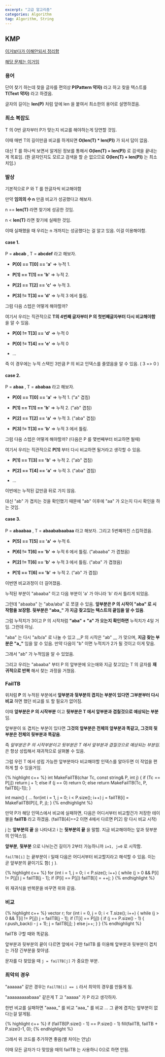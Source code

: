 ```yaml
---
excerpt: "고급 알고리즘"
categories: Algorithm
tag: Algorithm, String
---
```

## KMP

[이거보다가 이해안되서 정리함](https://m.blog.naver.com/kks227/220917078260)

[해당 문제는 이거임](https://www.acmicpc.net/problem/1786)

### 용어

단어 찾기 하는데 찾을 글자를 편의상 __P(Pattern 약자)__ 라고 하고 찾을 텍스트를 __T(Text 약자)__ 라고 하겠음.

글자의 길이는 __len(P)__ 처럼 앞에 len 을 붙여서 최소한의 용어로 설명하겠음.

### 최소 복잡도

T 의 0번 글자부터 P가 맞는지 비교를 해야하는게 당연할 것임. 

이때 매번 T의 길이만큼 비교를 하게되면 __O(len(T) * len(P))__ 가 되서 답이 없음. 

대신 T 를 하나씩 보면서 알게된 정보를 통해서 __O(len(T) + len(P))__ 로 검색을 끝내는게 목표임. (뭔 글자인지도 모르고 검색을 할 순 없으므로 __O(len(T) + len(P))__ 는 최소치임.)

### 발상

기본적으로 P 와 T 를 한글자씩 비교해야함

만약 __임의의 수 n__ 만큼 비교가 성공했다고 해보자.

n == __len(T)__ 라면 찾기에 성공한 것임.

n < __len(T)__ 라면 찾기에 실패한 것임.

이때 실패했을 때 우리는 n 개까지는 성공했다는 걸 알고 있음. 이걸 이용해야함. 

#### case 1.

P = __abcab__ , T =  __abcdef__ 라고 해보자.

* __P[0] == T[0] == 'a'__ => 누적 1.

* __P[1] == T[1] == 'b'__ => 누적 2.

* __P[2] == T[2] == 'c'__ => 누적 3.

* __P[3] != T[3] == 'd'__ => 누적 3 에서 틀림.

그럼 다음 스텝은 어떻게 해야할까?

여기서 우리는 직관적으로 __T의 4번째 글자부터 P 의 첫번째글자부터 다시 비교해야함__ 을 알 수 있음.

* __P[0] != T[3] == 'd'__ => 누적 0

* __P[0] != T[4] == 'e'__ => 누적 0

* ...

즉 이 경우에는 누적 스택인 3만큼 P 의 비교 인덱스를 줄였음을 알 수 있음. ( 3 => 0 )

#### case 2.

P = __abaa__ , T =  __ababaa__ 라고 해보자.

* __P[0] == T[0] == 'a'__ => 누적 1. ("a" 겹침)

* __P[1] == T[1] == 'b'__ => 누적 2. ("ab" 겹침)

* __P[2] == T[2] == 'a'__ => 누적 3. ("aba" 겹침)

* __P[3] != T[3] == 'b'__ => 누적 3 에서 틀림.

그럼 다음 스텝은 어떻게 해야할까? (다음은 P 를 몇번째부터 비교하면 될때)

여기서 우리는 직관적으로 __P[1]__ 부터 다시 비교하면 될거라고 생각할 수 있음.

* __P[1] == T[3] == 'b'__ => 누적 2.  ("ab" 겹침)

* __P[2] == T[4] == 'a'__ => 누적 3.  ("aba" 겹침)

* ...

이번에는 누적된 값만큼 뒤로 가지 않음. 

대신 "ab" 가 겹치는 것을 확인했기 때문에 "ab" 이후에 "aa" 가 오는지 다시 확인을 하는 것임.


#### case 3.

P = __abaabaa__ , T =  __abaababaabaa__ 라고 해보자. 그리고 5번째까진 스킵하겠음.

* __P[5] == T[5] == 'a'__ => 누적 6.

* __P[6] != T[6] == 'b'__ => 누적 6 에서 틀림. ("abaaba" 가 겹쳤음)

* __P[2] != T[6] == 'b'__ => 누적 3 에서 틀림. ("aba" 가 겹쳤음)

* __P[1] == T[6] == 'b'__ => 누적 2. ("ab" 가 겹침)

이번엔 비교과정이 더 길어졌음.

누적된 부분이 "abaaba" 이고 다음 부분이 'a' 가 아니라 'b' 라서 틀리게 되었음.

그런데 "abaaba" 는 "aba/aba" 로 쪼갤 수 있음. __앞부분은 P 의 시작이 "aba" 로 시작함을 보장함. 뒷부분은 "aba\_" 가 지금 찾고있는 텍스트의 끝임을 알 수 있음__. 

그럼 누적치가 3이고 P 의 시작처럼 __"aba" + "a" 가 오는지 확인하면__ 누적치가 4일 거임. 그런데 아님.

"aba" 는 다시  "a/b/a" 로 나눌 수 있고 __P 의 시작은 "ab" __ 가 맞으며, __지금 찾는 부분은 "a\_"__ 임을 알 수 있음. 만약 다음이 "b" 이면 누적치가 2가 될 것이고 이게 맞음.

그래서 "ab" 가 누적임을 알 수 있었음.

그리고 우리는 "abaaba" 부터  P 의 앞부분에 오는애와 지금 찾고있는 T 의 글자를 __재귀적으로 반복__ 해서 찾는 과정을 거쳤음.


### FailTB

위처럼 __P__ 의 누적된 부분에서 __앞부분과 뒷부분의 겹치는 부분이 있다면 그부분부터 다시 비교__ 하면 했던 비교를 또 할 필요가 없어짐.

이때 __앞부분은 P 의 시작부분__ 이고  __뒷부분은 T 에서 앞부분과 겹칠것으로 예상되는 부분__ 임. 

앞부분이 또 겹치는 부분이 있다면 __그것의 앞부분은 전체의 앞부분과 똑같고, 그것의 뒷부분은 전체의 뒷부분과 똑같음__. 

즉 _앞부분은 P 의 시작부분이고 뒷부분은 T 에서 앞부분과 겹칠것으로 예상되는 부분임._ 은 항상 성립해서 재귀적으로 살펴볼 수 있음.

그럼 우린 T 에서 성립 가능한 앞부분마다 비교해야할 인덱스를 알아두면 이 작업을 편하게 할 수 있을거임.

{% highlight c++ %}
int MakeFailTB(char Tc, const string& P, int j)
{
	if (Tc == P[j]) return j + 1;
	else if (j == 0) return 0;
	else return MakeFailTB(Tc, P, failTB[j-1]);
}

int main()
{
	...
	for(int i = 1, j = 0; i < P.size(); i++)
		j = failTB[i] = MakeFailTB(P[i], P, j);
}
{% endhighlight %}

만약 P가 해당 인덱스에서 비교에 실패하면, 다음은 어디서부터 비교할건가 저장한 테이블을 __failTB__ 라고 하겠음. (failTB[4]==2 이면 4에서 다르면 P[2] 랑 다시 비교 시작)

j 는 __앞부분의 끝__ 을 나타내고  i 는 __뒷부분의 끝__ 을 말함. 지금 비교해야하는 앞과 뒷부분의 인덱스임.

__앞부분__, __뒷부분__ 으로 나뉘는건 길이가 2부터 가능하니까 ```i=1, j=0``` 로 시작함.

```failTB[i]``` 는 끝부분이 i 일때 다음은 어디서부터 비교할지라고 해석할 수 있음. 이는 곧 앞부분의 끝이기도 함( ```j``` ).

{% highlight c++ %}
for (int i = 1, j = 0; i < P.size(); i++)
{
	while (j > 0 && P[i] != P[j]) j = failTB[j - 1];
	if (P[i] == P[j]) failTB[i] = ++j;
}
{% endhighlight %}

위 재귀식을 반복문을 바꾸면 위와 같음.

### 비교

{% highlight c++ %}
vector<int> r;
for (int i = 0, j = 0; i < T.size(); i++)
{
	while (j > 0 && T[i] != P[j]) j = failTB[j - 1];
	if (T[i] == P[j]) {
		if (j == P.size() - 1) {
			r.push_back(i - j + 1);
			j = failTB[j];
		}
		else j++;
	}
}
{% endhighlight %}

failTB 구할 때와 똑같음.

앞부분과 뒷부분의 끝이 다르면 앞에서 구한 failTB 를 이용해 앞부분과 뒷부분이 겹치는 가장 긴부분을 찾아냄.

문자를 다 찾았을 때 ```j = failTB[j]``` 가 중요한 부분.

### 최악의 경우

"aaaaaa" 같은 경우는 ```FailTB[i] == i``` 라서 최악의 경우를 만들게 됨.

"aaaaaaaaabaaa" 같은게 T 고 "aaaaa" 가 P 라고 생각하자.

한번 비교를 실패하면 "aaaa_" 를 비교 "aaa_" 를 비교 ... 그 끝에 겹치는 앞부분이 없다는걸 알게됨.

{% highlight c++ %}
if (failTB[P.size() - 1] == P.size() - 1)
	fill(failTB, failTB + P.size()-1, 0);
{% endhighlight %}

그래서 위 코드를 추가하면 좋음(별 차이는 안남)

이때 모든 글자가 다 맞았을 때의 failTB 는 사용하니 0으로 하면 안됨.

